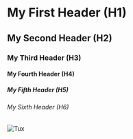 # My First Header (H1)

## My Second Header (H2)

### My Third Header (H3)

#### My Fourth Header (H4)

##### My Fifth Header (H5)

###### My Sixth Header (H6)

![Tux](https://images-wixmp-ed30a86b8c4ca887773594c2.wixmp.com/f/444fa992-617b-4417-83b3-734713c1112c/d4reflo-56069dd7-4700-48c4-8bc7-2e3fcd37c876.png?token=eyJ0eXAiOiJKV1QiLCJhbGciOiJIUzI1NiJ9.eyJpc3MiOiJ1cm46YXBwOjdlMGQxODg5ODIyNjQzNzNhNWYwZDQxNWVhMGQyNmUwIiwic3ViIjoidXJuOmFwcDo3ZTBkMTg4OTgyMjY0MzczYTVmMGQ0MTVlYTBkMjZlMCIsImF1ZCI6WyJ1cm46c2VydmljZTpmaWxlLmRvd25sb2FkIl0sIm9iaiI6W1t7InBhdGgiOiIvZi80NDRmYTk5Mi02MTdiLTQ0MTctODNiMy03MzQ3MTNjMTExMmMvZDRyZWZsby01NjA2OWRkNy00NzAwLTQ4YzQtOGJjNy0yZTNmY2QzN2M4NzYucG5nIn1dXX0.mWAFUElH0Wf6x7qK7x_nS4iX1AOGyatS_hWsurSw-WU)
